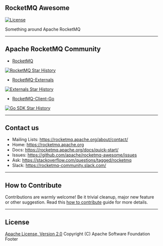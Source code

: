 ## RocketMQ Awesome
[![License](https://img.shields.io/badge/license-Apache%202-4EB1BA.svg)](https://www.apache.org/licenses/LICENSE-2.0.html)

Something around Apache RocketMQ

----------
## Apache RocketMQ Community
* [RocketMQ](https://github.com/apache/rocketmq)

[![RocketMQ Star History](https://api.star-history.com/svg?repos=apache/rocketmq&type=Date)](https://star-history.com/#pache/rocketmq)

* [RocketMQ-Externals](https://github.com/apache/rocketmq-externals)

[![Externals Star History](https://api.star-history.com/svg?repos=apache/rocketmq-externals&type=Date)](https://star-history.com/#pache/rocketmq-externals)

* [RocketMQ-Client-Go](https://github.com/apache/rocketmq-client-go)

[![Go SDK Star History](https://api.star-history.com/svg?repos=apache/rocketmq-client-go&type=Date)](https://star-history.com/#pache/rocketmq-client-go)

----------
## Contact us
* Mailing Lists: <https://rocketmq.apache.org/about/contact/>
* Home: <https://rocketmq.apache.org>
* Docs: <https://rocketmq.apache.org/docs/quick-start/>
* Issues: <https://github.com/apache/rocketmq-awesome/issues>
* Ask: <https://stackoverflow.com/questions/tagged/rocketmq>
* Slack: <https://rocketmq-community.slack.com/>
 
---------- 
## How to Contribute
  Contributions are warmly welcome! Be it trivial cleanup, major new feature or other suggestion. Read this [how to contribute](http://rocketmq.apache.org/docs/how-to-contribute/) guide for more details. 
   
   
----------
## License
  [Apache License, Version 2.0](http://www.apache.org/licenses/LICENSE-2.0.html) Copyright (C) Apache Software Foundation
Footer

